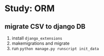 # Study: ORM

## migrate CSV to django DB

1. install `django_extensions`
2. makemigrations and migrate
3. run `python manage.py runscript init_data`
